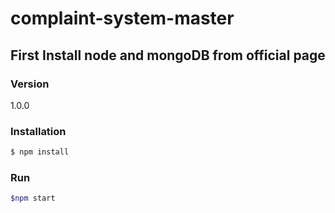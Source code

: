 # complaint-system-master
## First Install node and mongoDB from official page
### Version
1.0.0

### Installation

```sh
$ npm install
```

### Run

```sh
$npm start
```

